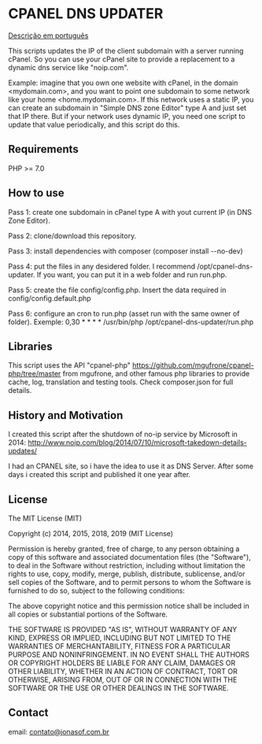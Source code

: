 CPANEL DNS UPDATER
==================

[Descrição em português](LEIAME.md)

This scripts updates the IP of the client subdomain with a server running cPanel. So 
you can use your cPanel site to provide a replacement to a dynamic dns service like "noip.com". 

Example: imagine that you own one website with cPanel, in the domain 
<mydomain.com>, and you want to point one subdomain to some network like your 
home <home.mydomain.com>. If this network uses a static IP, you can create 
an subdomain in "Simple DNS zone Editor" type A and just set that IP there. 
But if your network uses dynamic IP, you need one script to update that value
periodically, and this script do this.

Requirements
--------

PHP >= 7.0

How to use
---------

Pass 1: create one subdomain in cPanel type A with yout current IP (in DNS Zone 
Editor).

Pass 2: clone/download this repository.

Pass 3: install dependencies with composer (composer install --no-dev)

Pass 4: put the files in any desidered folder. I recommend 
/opt/cpanel-dns-updater. If you want, you can put it in a web folder and run 
run.php.

Pass 5: create the file config/config.php. Insert the data required in 
config/config.default.php

Pass 6: configure an cron to run.php (asset run with the same owner of folder). 
Exemple:
0,30 * * * * /usr/bin/php /opt/cpanel-dns-updater/run.php 


Libraries
-----------
This script uses the API "cpanel-php" <https://github.com/mgufrone/cpanel-php/tree/master> 
from mgufrone, and other famous php libraries to provide cache, log, translation and testing tools.
Check composer.json for full details.


History and Motivation
--------

I created this script after the shutdown of no-ip service by Microsoft in 2014:
http://www.noip.com/blog/2014/07/10/microsoft-takedown-details-updates/

I had an CPANEL site, so i have the idea to use it as DNS Server. After some days 
i created this script and published it one year after.

License
-------

The MIT License (MIT)

Copyright (c) 2014, 2015, 2018, 2019 (MIT License)

Permission is hereby granted, free of charge, to any person obtaining a copy
of this software and associated documentation files (the "Software"), to deal
in the Software without restriction, including without limitation the rights
to use, copy, modify, merge, publish, distribute, sublicense, and/or sell
copies of the Software, and to permit persons to whom the Software is
furnished to do so, subject to the following conditions:

The above copyright notice and this permission notice shall be included in
all copies or substantial portions of the Software.

THE SOFTWARE IS PROVIDED "AS IS", WITHOUT WARRANTY OF ANY KIND, EXPRESS OR
IMPLIED, INCLUDING BUT NOT LIMITED TO THE WARRANTIES OF MERCHANTABILITY,
FITNESS FOR A PARTICULAR PURPOSE AND NONINFRINGEMENT. IN NO EVENT SHALL THE
AUTHORS OR COPYRIGHT HOLDERS BE LIABLE FOR ANY CLAIM, DAMAGES OR OTHER
LIABILITY, WHETHER IN AN ACTION OF CONTRACT, TORT OR OTHERWISE, ARISING FROM,
OUT OF OR IN CONNECTION WITH THE SOFTWARE OR THE USE OR OTHER DEALINGS IN
THE SOFTWARE.

Contact
-------

email: contato@jonasof.com.br 